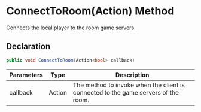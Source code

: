 # ConnectToRoom(Action<bool>) Method

Connects the local player to the room game servers.
## Declaration

``` c#
public void ConnectToRoom(Action<bool> callback)
```

| Parameters     |  Type  | Description        |
|----------------|------|--------------------|
| callback | Action<bool> | The method to invoke when the client is connected to the game servers of the room. |
